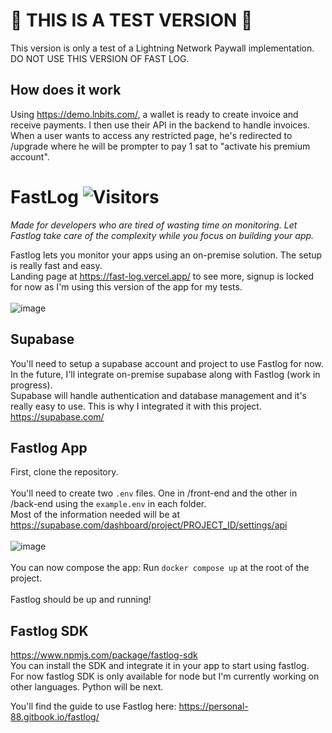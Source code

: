 # 🚧 THIS IS A TEST VERSION 🚧

This version is only a test of a Lightning Network Paywall implementation. DO NOT USE THIS VERSION OF FAST LOG.

## How does it work

Using https://demo.lnbits.com/, a wallet is ready to create invoice and receive payments. I then use their API in the backend to handle invoices.
When a user wants to access any restricted page, he's redirected to /upgrade where he will be prompter to pay 1 sat to "activate his premium account".

# FastLog ![Visitors](https://visitor-badge.laobi.icu/badge?page_id=anthonyissa.fastlog)

_Made for developers who are tired of wasting time on monitoring.
Let Fastlog take care of the complexity while you focus on building your app._ 

Fastlog lets you monitor your apps using an on-premise solution. The setup is really fast and easy. <br>
Landing page at https://fast-log.vercel.app/ to see more, signup is locked for now as I'm using this version of the app for my tests.
<br><br>
![image](https://fast-log.vercel.app/thumbnail.png)


## Supabase

You'll need to setup a supabase account and project to use Fastlog for now. In the future, I'll integrate on-premise supabase along with Fastlog (work in progress). <br>
Supabase will handle authentication and database management and it's really easy to use. This is why I integrated it with this project. <br>
https://supabase.com/

## Fastlog App

First, clone the repository.
<br><br>
You'll need to create two `.env` files. One in /front-end and the other in /back-end using the `example.env` in each folder. <br>
Most of the information needed will be at https://supabase.com/dashboard/project/PROJECT_ID/settings/api <br><br>
![image](https://github.com/anthonyissa/FastLog/assets/77232502/7830eec8-4907-4aed-9571-a8f908344a4c)
<br> <br>
You can now compose the app:
Run `docker compose up` at the root of the project.
<br><br>
Fastlog should be up and running!

## Fastlog SDK

https://www.npmjs.com/package/fastlog-sdk <br>
You can install the SDK and integrate it in your app to start using fastlog. <br>
For now fastlog SDK is only available for node but I'm currently working on other languages. Python will be next.

You'll find the guide to use Fastlog here: https://personal-88.gitbook.io/fastlog/
